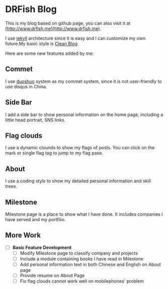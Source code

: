 # DRFish Blog

This is my blog based on github page, you can also visit it at [http://www.drfish.me](http://www.drfish.me).

I use [jekyll](http://jekyllrb.com/) architecture since it is easy and I can customize my own future.My basic style is [Clean Blog](https://github.com/IronSummitMedia/startbootstrap-clean-blog-jekyll).

Here are some new features added by me:

## Commet

I use [duoshuo](http://duoshuo.com/) system as my commet system, since it is not user-friendly to use disqus in China.

## Side Bar

I add a side bar to show personal information on the home page, including a little head portrait, SNS links.

## Flag clouds

I use a dynamic clounds to show my flags of posts. You can click on the mark or single flag tag to jump to my flag pase.

## About

I use a coding style to show my detailed personal information and skill trees.

## Milestone

Milestone page is a place to show what I have done. It includes companies I have served and my portfilio.

## More Work

- [ ] **Basic Feature Development**
    - [ ] Modify Milestone page to classify company and projects
    - [ ] Include a module containing books I have read in Milestone
    - [ ] Add personal information text in both Chinese and English on About page
    - [ ] Provide resume on About Page
    - [ ] Fix flag clouds cannot work well on mobilephones' problem